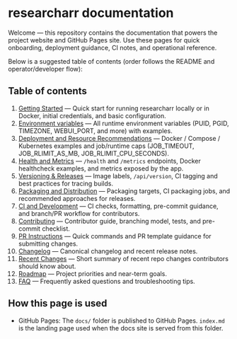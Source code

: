 # researcharr documentation

Welcome — this repository contains the documentation that powers the project website and GitHub Pages site. Use these pages for quick onboarding, deployment guidance, CI notes, and operational reference.

Below is a suggested table of contents (order follows the README and operator/developer flow):

## Table of contents

1. [Getting Started](Getting-Started.md) — Quick start for running researcharr locally or in Docker, initial credentials, and basic configuration.
2. [Environment variables](Environment-Variables.md) — All runtime environment variables (PUID, PGID, TIMEZONE, WEBUI_PORT, and more) with examples.
3. [Deployment and Resource Recommendations](Deployment-and-Resources.md) — Docker / Compose / Kubernetes examples and job/runtime caps (JOB_TIMEOUT, JOB_RLIMIT_AS_MB, JOB_RLIMIT_CPU_SECONDS).
4. [Health and Metrics](Health-and-Metrics.md) — `/health` and `/metrics` endpoints, Docker healthcheck examples, and metrics exposed by the app.
5. [Versioning & Releases](Versioning.md) — Image labels, `/api/version`, CI tagging and best practices for tracing builds.
6. [Packaging and Distribution](Packaging-and-Distribution.md) — Packaging targets, CI packaging jobs, and recommended approaches for releases.
7. [CI and Development](CI-and-Development.md) — CI checks, formatting, pre-commit guidance, and branch/PR workflow for contributors.
8. [Contributing](Contributing.md) — Contributor guide, branching model, tests, and pre-commit checklist.
9. [PR Instructions](PR_INSTRUCTIONS.txt) — Quick commands and PR template guidance for submitting changes.
10. [Changelog](Changelog.md) — Canonical changelog and recent release notes.
11. [Recent Changes](Recent-Changes.md) — Short summary of recent repo changes contributors should know about.
12. [Roadmap](Roadmap.md) — Project priorities and near-term goals.
13. [FAQ](FAQ.md) — Frequently asked questions and troubleshooting tips.

## How this page is used

- GitHub Pages: The `docs/` folder is published to GitHub Pages. `index.md` is the landing page used when the docs site is served from this folder.
